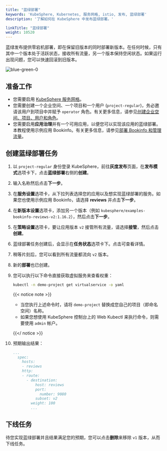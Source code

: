 ```yaml
---
title: "蓝绿部署"
keywords: 'KubeSphere, Kubernetes, 服务网格, istio, 发布, 蓝绿部署'
description: '了解如何在 KubeSphere 中发布蓝绿部署。'

linkTitle: "蓝绿部署"
weight: 10520
---
```



蓝绿发布提供零宕机部署，即在保留旧版本的同时部署新版本。在任何时候，只有其中一个版本处于活跃状态，接收所有流量，另一个版本保持空闲状态。如果运行出现问题，您可以快速回滚到旧版本。

![blue-green-0](/images/docs/v3.3/zh-cn/project-user-guide/grayscale-release/blue-green-deployment/blue-green-0.PNG)


## 准备工作

- 您需要启用 [KubeSphere 服务网格](../../../pluggable-components/service-mesh/)。
- 您需要创建一个企业空间、一个项目和一个用户 (`project-regular`)，务必邀请该用户到项目中并赋予 `operator` 角色。有关更多信息，请参见[创建企业空间、项目、用户和角色](../../../quick-start/create-workspace-and-project/)。
- 您需要启用**应用治理**并有一个可用应用，以便您可以实现该应用的蓝绿部署。本教程使用示例应用 Bookinfo。有关更多信息，请参见[部署 Bookinfo 和管理流量](../../../quick-start/deploy-bookinfo-to-k8s/)。

## 创建蓝绿部署任务

1. 以 `project-regular` 身份登录 KubeSphere，前往**灰度发布**页面，在**发布模式**选项卡下，点击**蓝绿部署**右侧的**创建**。

2. 输入名称然后点击**下一步**。

3. 在**服务设置**选项卡，从下拉列表选择您的应用以及想实现蓝绿部署的服务。如果您也使用示例应用 Bookinfo，请选择 **reviews** 并点击**下一步**。

4. 在**新版本设置**选项卡，添加另一个版本（例如 `kubesphere/examples-bookinfo-reviews-v2:1.16.2`），然后点击**下一步**。

5. 在**策略设置**选项卡，要让应用版本 `v2` 接管所有流量，请选择**接管**，然后点击**创建**。

6. 蓝绿部署任务创建后，会显示在**任务状态**选项卡下。点击可查看详情。

7. 稍等片刻后，您可以看到所有流量都流向 `v2` 版本。

8. 新的**部署**也已创建。

9. 您可以执行以下命令直接获取虚拟服务来查看权重：

   ```bash
   kubectl -n demo-project get virtualservice -o yaml
   ```

   {{< notice note >}} 

   - 当您执行上述命令时，请将 `demo-project` 替换成您自己的项目（即命名空间）名称。
   - 如果您想使用 KubeSphere 控制台上的 Web Kubectl 来执行命令，则需要使用 `admin` 帐户。

   {{</ notice >}}

10. 预期输出结果：

    ```yaml
    ...
      spec:
        hosts:
        - reviews
        http:
        - route:
          - destination:
              host: reviews
              port:
                number: 9080
              subset: v2
            weight: 100
            ...
    ```

## 下线任务

待您实现蓝绿部署并且结果满足您的预期，您可以点击**删除**来移除 `v1` 版本，从而下线任务。

